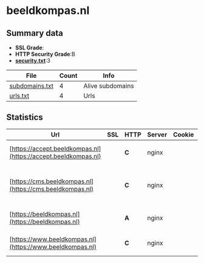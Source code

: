 

# beeldkompas.nl
## Summary data


 - **SSL Grade**:
 - **HTTP Security Grade**:B
 - **[security.txt](https://www.digitaleoverheid.nl/nieuws/standaard-security-txt-nu-verplicht-voor-overheid/)**:3


| File       | Count | Info |
|------------|-------|------|
|[subdomains.txt](/data/beeldkompas.nl/subdomains.txt)|4|Alive subdomains|
|[urls.txt](/data/beeldkompas.nl/urls.txt)|4|Urls|


## Statistics


| Url | SSL | HTTP | Server | Cookie | HSTS | CORS | CTO | CSP | XFO | XXP | RP |FP| Tech |Title |
|--------|-------|-------|------|------|------|------|------|------|------|------|------|------|------|------|
|[https://accept.beeldkompas.nl](https://accept.beeldkompas.nl)| | **C**|nginx| |:white_check_mark: | | | | | | :white_check_mark: | |HSTS Nginx Plesk|Beeldkompas|
|[https://cms.beeldkompas.nl](https://cms.beeldkompas.nl)| | **C**|nginx| |:white_check_mark: | | | | | | :white_check_mark: | |HSTS MySQL Nginx PHP:7.2.34 WordPress||
|[https://beeldkompas.nl](https://beeldkompas.nl)| | **A**|nginx| |:white_check_mark: | | |:warning: | :white_check_mark: | | :white_check_mark: | |HSTS Nginx Plesk|301 Moved Perman...|
|[https://www.beeldkompas.nl](https://www.beeldkompas.nl)| | **C**|nginx| |:white_check_mark: | | | | | | :white_check_mark: | |HSTS Nginx Plesk|Beeldkompas|


